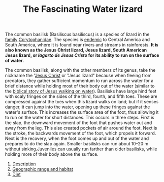 <html>
<header>
   <h1 id="logo">The Fascinating Water lizard</h1>
</header>
<body>
<p>
The common basilisk (Basiliscus basiliscus) is a species of lizard in the <a href="https://en.wikipedia.org/wiki/Family_(biology)">family</a> <a href="https://en.wikipedia.org/wiki/Corytophanidae">Corytophanidae</a>.
The species is <a href="https://en.wikipedia.org/wiki/Endemism">endemic</a> to Central America and South America, where it is found near rivers and streams in rainforests.
<strong>It is also known as the Jesus Christ lizard, Jesus lizard, South American Jesus lizard, or <i lang="spa">lagarto de Jesus Cristo</i> for its ability to run on the surface of water</strong>.</p>

<p>
The common basilisk, along with the other members of its genus, take the nickname the "<a href="https://en.wikipedia.org/wiki/Jesus">Jesus Christ</a> or "Jesus lizard" because when fleeing from predators, 
they gather sufficient momentum to run across the water for a brief distance while holding most of their body out of the water (similar to the <a href="https://en.wikipedia.org/wiki/Jesus_walking_on_water">biblical story of Jesus walking on water</a>).
Basilisks have large hind feet with scaly fringes on the sides of the third, fourth, and fifth toes.
These are compressed against the toes when this lizard walks on land; but if it senses danger, it can jump into the water, opening up these fringes against the water's surface.
This increases the surface area of the foot, thus allowing it to run on the water for short distances. This occurs in three steps.
First is the slap, the downward movement of the foot that pushes water out and away from the leg. This also created pockets of air around the foot.
Next is the stroke, the backwards movement of the foot, which propels it forward. Next is the recovery, when the foot comes up and out of the water and prepares to do the slap again.
Smaller basilisks can run about 10–20 <abbr aria-label="meters">m</abbr> without sinking.Juveniles can usually run farther than older basilisks, while holding more of their body above the surface.</p>
</body>
<footer>
<ol>
   <li>
      <a id="nav-jump" href="Description.html">Description</a>
   </li>
   <li>
      <a id="nav-jump" href="Geographic range and habitat.html">Geographic range and habitat</a>
   </li>
   <li>
      <a id="nav-jump" href="Diet.html">Diet</a>
   </li>
</ol>
</footer>
</html>
